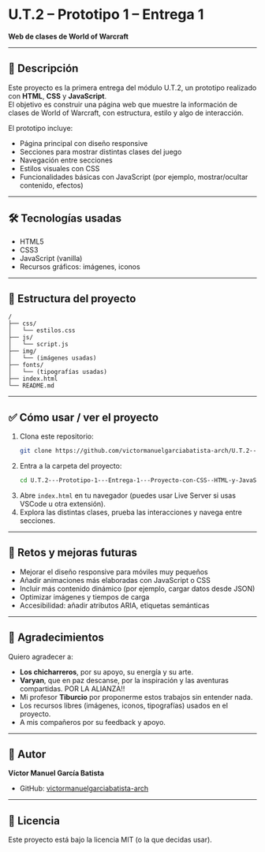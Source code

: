# U.T.2 – Prototipo 1 – Entrega 1  
**Web de clases de World of Warcraft**  

---

## 📄 Descripción  
Este proyecto es la primera entrega del módulo U.T.2, un prototipo realizado con **HTML**, **CSS** y **JavaScript**.  
El objetivo es construir una página web que muestre la información de clases de World of Warcraft, con estructura, estilo y algo de interacción.  

El prototipo incluye:  
- Página principal con diseño responsive  
- Secciones para mostrar distintas clases del juego  
- Navegación entre secciones  
- Estilos visuales con CSS  
- Funcionalidades básicas con JavaScript (por ejemplo, mostrar/ocultar contenido, efectos)  

---

## 🛠️ Tecnologías usadas  
- HTML5  
- CSS3  
- JavaScript (vanilla)  
- Recursos gráficos: imágenes, iconos  

---

## 📂 Estructura del proyecto  
```
/
├── css/
│   └── estilos.css
├── js/
│   └── script.js
├── img/
│   └── (imágenes usadas)
├── fonts/
│   └── (tipografías usadas)
├── index.html
└── README.md
```

---

## ✅ Cómo usar / ver el proyecto  
1. Clona este repositorio:  
   ```bash
   git clone https://github.com/victormanuelgarciabatista-arch/U.T.2---Prototipo-1---Entrega-1---Proyecto-con-CSS--HTML-y-JavaScript.git
   ```  
2. Entra a la carpeta del proyecto:  
   ```bash
   cd U.T.2---Prototipo-1---Entrega-1---Proyecto-con-CSS--HTML-y-JavaScript
   ```  
3. Abre `index.html` en tu navegador (puedes usar Live Server si usas VSCode u otra extensión).  
4. Explora las distintas clases, prueba las interacciones y navega entre secciones.

---

## 🎯 Retos y mejoras futuras  
- Mejorar el diseño responsive para móviles muy pequeños  
- Añadir animaciones más elaboradas con JavaScript o CSS  
- Incluir más contenido dinámico (por ejemplo, cargar datos desde JSON)  
- Optimizar imágenes y tiempos de carga  
- Accesibilidad: añadir atributos ARIA, etiquetas semánticas  

---

## 🙏 Agradecimientos  
Quiero agradecer a:  
- **Los chicharreros**, por su apoyo, su energía y su arte.  
- **Varyan**, que en paz descanse, por la inspiración y las aventuras compartidas.  POR LA ALIANZA!! 
- Mi profesor **Tiburcio** por proponerme estos trabajos sin entender nada.
- Los recursos libres (imágenes, iconos, tipografías) usados en el proyecto.  
- A mis compañeros por su feedback y apoyo.  

---

## 👤 Autor  
**Víctor Manuel García Batista**  
- GitHub: [victormanuelgarciabatista-arch](https://github.com/victormanuelgarciabatista-arch)   

---

## 📄 Licencia  
Este proyecto está bajo la licencia MIT (o la que decidas usar).  
